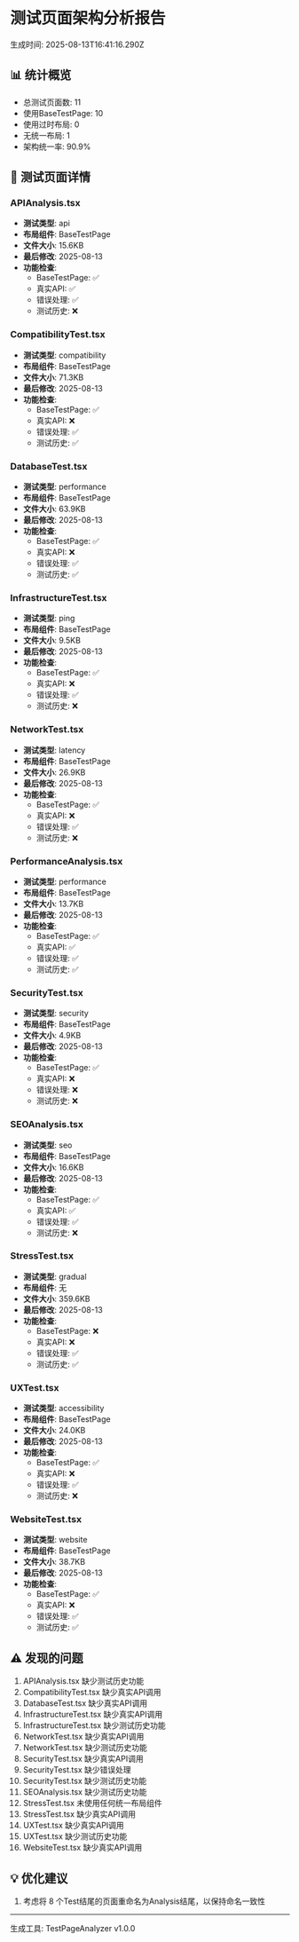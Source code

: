 # 测试页面架构分析报告

生成时间: 2025-08-13T16:41:16.290Z

## 📊 统计概览

- 总测试页面数: 11
- 使用BaseTestPage: 10
- 使用过时布局: 0
- 无统一布局: 1
- 架构统一率: 90.9%

## 📁 测试页面详情


### APIAnalysis.tsx
- **测试类型**: api
- **布局组件**: BaseTestPage
- **文件大小**: 15.6KB
- **最后修改**: 2025-08-13
- **功能检查**:
  - BaseTestPage: ✅
  - 真实API: ✅
  - 错误处理: ✅
  - 测试历史: ❌


### CompatibilityTest.tsx
- **测试类型**: compatibility
- **布局组件**: BaseTestPage
- **文件大小**: 71.3KB
- **最后修改**: 2025-08-13
- **功能检查**:
  - BaseTestPage: ✅
  - 真实API: ❌
  - 错误处理: ✅
  - 测试历史: ✅


### DatabaseTest.tsx
- **测试类型**: performance
- **布局组件**: BaseTestPage
- **文件大小**: 63.9KB
- **最后修改**: 2025-08-13
- **功能检查**:
  - BaseTestPage: ✅
  - 真实API: ❌
  - 错误处理: ✅
  - 测试历史: ✅


### InfrastructureTest.tsx
- **测试类型**: ping
- **布局组件**: BaseTestPage
- **文件大小**: 9.5KB
- **最后修改**: 2025-08-13
- **功能检查**:
  - BaseTestPage: ✅
  - 真实API: ❌
  - 错误处理: ✅
  - 测试历史: ❌


### NetworkTest.tsx
- **测试类型**: latency
- **布局组件**: BaseTestPage
- **文件大小**: 26.9KB
- **最后修改**: 2025-08-13
- **功能检查**:
  - BaseTestPage: ✅
  - 真实API: ❌
  - 错误处理: ✅
  - 测试历史: ❌


### PerformanceAnalysis.tsx
- **测试类型**: performance
- **布局组件**: BaseTestPage
- **文件大小**: 13.7KB
- **最后修改**: 2025-08-13
- **功能检查**:
  - BaseTestPage: ✅
  - 真实API: ✅
  - 错误处理: ✅
  - 测试历史: ✅


### SecurityTest.tsx
- **测试类型**: security
- **布局组件**: BaseTestPage
- **文件大小**: 4.9KB
- **最后修改**: 2025-08-13
- **功能检查**:
  - BaseTestPage: ✅
  - 真实API: ❌
  - 错误处理: ❌
  - 测试历史: ❌


### SEOAnalysis.tsx
- **测试类型**: seo
- **布局组件**: BaseTestPage
- **文件大小**: 16.6KB
- **最后修改**: 2025-08-13
- **功能检查**:
  - BaseTestPage: ✅
  - 真实API: ✅
  - 错误处理: ✅
  - 测试历史: ❌


### StressTest.tsx
- **测试类型**: gradual
- **布局组件**: 无
- **文件大小**: 359.6KB
- **最后修改**: 2025-08-13
- **功能检查**:
  - BaseTestPage: ❌
  - 真实API: ❌
  - 错误处理: ✅
  - 测试历史: ✅


### UXTest.tsx
- **测试类型**: accessibility
- **布局组件**: BaseTestPage
- **文件大小**: 24.0KB
- **最后修改**: 2025-08-13
- **功能检查**:
  - BaseTestPage: ✅
  - 真实API: ❌
  - 错误处理: ✅
  - 测试历史: ❌


### WebsiteTest.tsx
- **测试类型**: website
- **布局组件**: BaseTestPage
- **文件大小**: 38.7KB
- **最后修改**: 2025-08-13
- **功能检查**:
  - BaseTestPage: ✅
  - 真实API: ❌
  - 错误处理: ✅
  - 测试历史: ✅


## ⚠️ 发现的问题

1. APIAnalysis.tsx 缺少测试历史功能
2. CompatibilityTest.tsx 缺少真实API调用
3. DatabaseTest.tsx 缺少真实API调用
4. InfrastructureTest.tsx 缺少真实API调用
5. InfrastructureTest.tsx 缺少测试历史功能
6. NetworkTest.tsx 缺少真实API调用
7. NetworkTest.tsx 缺少测试历史功能
8. SecurityTest.tsx 缺少真实API调用
9. SecurityTest.tsx 缺少错误处理
10. SecurityTest.tsx 缺少测试历史功能
11. SEOAnalysis.tsx 缺少测试历史功能
12. StressTest.tsx 未使用任何统一布局组件
13. StressTest.tsx 缺少真实API调用
14. UXTest.tsx 缺少真实API调用
15. UXTest.tsx 缺少测试历史功能
16. WebsiteTest.tsx 缺少真实API调用

## 💡 优化建议

1. 考虑将 8 个Test结尾的页面重命名为Analysis结尾，以保持命名一致性

---
生成工具: TestPageAnalyzer v1.0.0
